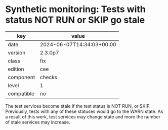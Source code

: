 [//]: # (werk v2)
# Synthetic monitoring: Tests with status NOT RUN or SKIP go stale

key        | value
---------- | ---
date       | 2024-06-07T14:34:03+00:00
version    | 2.3.0p7
class      | fix
edition    | cee
component  | checks
level      | 1
compatible | no

The test services become stale if the test status is  NOT RUN, or SKIP.
Previously, tests with any of these statuses would go to the WARN state.
As a result of this werk, test services may change state and more the number of stale services may increase.
